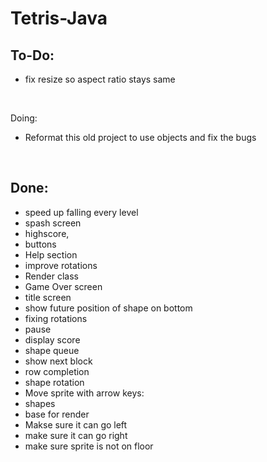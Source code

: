 # Tetris-Java

To-Do:
-
- fix resize so aspect ratio stays same

<br>

Doing:
- Reformat this old project to use objects and fix the bugs


<br>

Done: 
-
- speed up falling every level
- spash screen
- highscore,
- buttons
- Help section
- improve rotations
- Render class
- Game Over screen
- title screen
- show future position of shape on bottom
- fixing rotations
- pause
- display score
- shape queue
- show next block
- row completion
- shape rotation
- Move sprite with arrow keys:
- shapes
- base for render
- Makse sure it can go left
- make sure it can go right
- make sure sprite is not on floor
